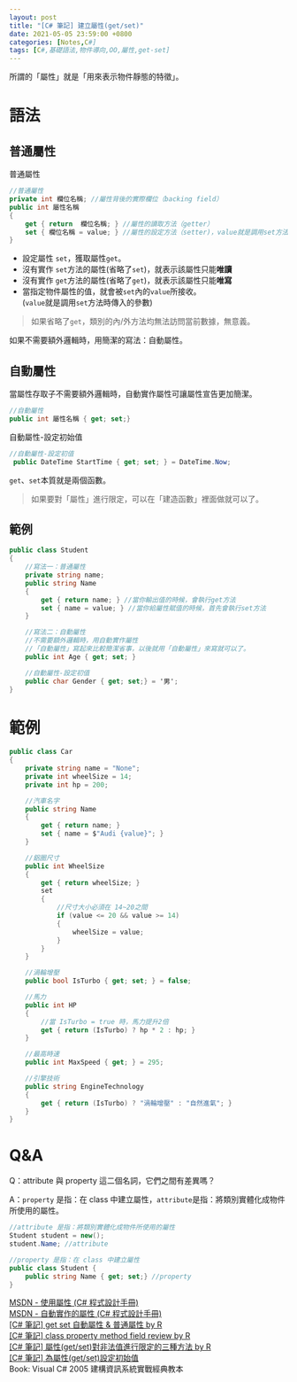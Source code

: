 ```yaml
---
layout: post
title: "[C# 筆記] 建立屬性(get/set)"
date: 2021-05-05 23:59:00 +0800
categories: [Notes,C#]
tags: [C#,基礎語法,物件導向,OO,屬性,get-set]
---
```


所謂的「屬性」就是「用來表示物件靜態的特徵」。      


# 語法

## 普通屬性

普通屬性

```c#
//普通屬性
private int 欄位名稱; //屬性背後的實際欄位（backing field）
public int 屬性名稱 
{
    get { return  欄位名稱; } //屬性的讀取方法（getter）
    set { 欄位名稱 = value; } //屬性的設定方法（setter)，value就是調用set方法時傳入的參數
}
```

- 設定屬性 `set`，獲取屬性`get`。   
- 沒有實作 `set`方法的屬性(省略了`set`)，就表示該屬性只能**唯讀**   
- 沒有實作 `get`方法的屬性(省略了`get`)，就表示該屬性只能**唯寫**   
- 當指定物件屬性的值，就會被`set`內的`value`所接收。        
(`value`就是調用`set`方法時傳入的參數)      


> 如果省略了`get`，類別的內/外方法均無法訪問當前數據，無意義。

如果不需要額外邏輯時，用簡潔的寫法：自動屬性。       

## 自動屬性

當屬性存取子不需要額外邏輯時，自動實作屬性可讓屬性宣告更加簡潔。

```c#
//自動屬性
public int 屬性名稱 { get; set;}
```

自動屬性-設定初始值

```c#
//自動屬性-設定初值
 public DateTime StartTime { get; set; } = DateTime.Now; 
```

`get`、`set`本質就是兩個函數。

> 如果要對「屬性」進行限定，可以在「建造函數」裡面做就可以了。


## 範例

```c#
public class Student
{
    //寫法一：普通屬性
    private string name;
    public string Name 
    {
        get { return name; } //當你輸出值的時候，會執行get方法
        set { name = value; } //當你給屬性賦值的時候，首先會執行set方法
    }

    //寫法二：自動屬性
    //不需要額外邏輯時，用自動實作屬性
    //「自動屬性」寫起來比較簡潔省事，以後就用「自動屬性」來寫就可以了。
    public int Age { get; set; }

    //自動屬性-設定初值
    public char Gender { get; set;} = '男';
}
```

# 範例

```c#
public class Car
{
    private string name = "None";
    private int wheelSize = 14;
    private int hp = 200;

    //汽車名字
    public string Name
    {
        get { return name; }
        set { name = $"Audi {value}"; }
    }

    //鋁圈尺寸
    public int WheelSize
    {
        get { return wheelSize; }
        set
        {
            //尺寸大小必須在 14~20之間
            if (value <= 20 && value >= 14)
            {
                wheelSize = value;
            }
        }
    }

    //渦輪增壓
    public bool IsTurbo { get; set; } = false;

    //馬力
    public int HP
    {
        //當 IsTurbo = true 時，馬力提升2倍
        get { return (IsTurbo) ? hp * 2 : hp; }
    }

    //最高時速
    public int MaxSpeed { get; } = 295;

    //引擎技術
    public string EngineTechnology
    {
        get { return (IsTurbo) ? "渦輪增壓" : "自然進氣"; }
    }
}
```

# Q&A

Q：attribute 與 property 這二個名詞，它們之間有差異嗎？   

A：`property` 是指：在 class 中建立屬性，`attribute`是指：將類別實體化成物件所使用的屬性。

```c#
//attribute 是指：將類別實體化成物件所使用的屬性
Student student = new();
student.Name; //attribute

//property 是指：在 class 中建立屬性
public class Student {
    public string Name { get; set;} //property
}
```



[MSDN - 使用屬性 (C# 程式設計手冊)](https://learn.microsoft.com/zh-tw/dotnet/csharp/programming-guide/classes-and-structs/using-properties)     
[MSDN - 自動實作的屬性 (C# 程式設計手冊)](https://learn.microsoft.com/zh-tw/dotnet/csharp/programming-guide/classes-and-structs/auto-implemented-properties)        
[[C# 筆記] get set 自動屬性 & 普通屬性  by R](https://riivalin.github.io/posts/2011/01/auto-and-normal-properties/)     
[[C# 筆記] class property method field review  by R](https://riivalin.github.io/posts/2011/01/review3/)         
[[C# 筆記] 屬性(get/set)對非法值進行限定的三種方法  by R](https://riivalin.github.io/posts/2021/05/cs-get-set-limited/)     
[[C# 筆記] 為屬性(get/set)設定初始值](https://riivalin.github.io/posts/2021/05/cs-auto-get-set/)        
Book: Visual C# 2005 建構資訊系統實戰經典教本 